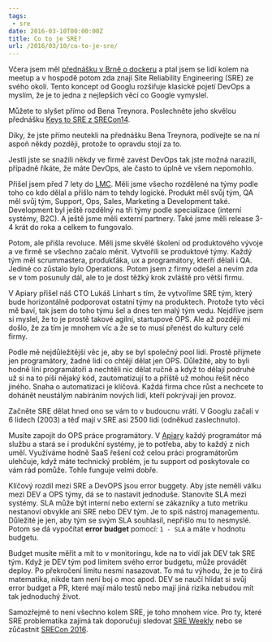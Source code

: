```yaml
---
tags:
 - sre
date: 2016-03-10T00:00:00Z
title: Co to je SRE?
url: /2016/03/10/co-to-je-sre/
---
```


Včera jsem měl [přednášku v Brně o dockeru](https://srazy.info/jak-nejlepe-nasadit-docker-kontejnery-do-cloudu/6197) a ptal jsem se lidí kolem na meetup a v hospodě potom zda znají Site Reliability Engineering (SRE) ze svého okolí. Tento koncept od Googlu rozšiřuje klasické pojetí DevOps a myslím, že je to jedna z nejlepších věcí co Google vymyslel.

Můžete to slyšet přímo od Bena Treynora. Poslechněte jeho skvělou přednášku [Keys to SRE z SRECon14](https://www.usenix.org/conference/srecon14/technical-sessions/presentation/keys-sre).

<!--more-->

Díky, že jste přímo neutekli na přednášku Bena Treynora, podívejte se na ní aspoň někdy později, protože to opravdu stojí za to.

Jestli jste se snažili někdy ve firmě zavést DevOps tak jste možná narazili, případně říkáte, že máte DevOps, ale často to úplně ve všem nepomohlo.

Přišel jsem před 7 lety do [LMC](https://www.lmc.eu). Měli jsme všecho rozdělené na týmy podle toho co kdo dělal a přišlo nám to tehdy logické. Produkt měl svůj tým, QA měl svůj tým, Support, Ops, Sales, Marketing a Development také. Development byl ještě rozdělný na tři týmy podle specializace (interní systémy, B2C). A ještě jsme měli externí partnery. Také jsme měli release 3-4 krát do roka a celkem to fungovalo.

Potom, ale přišla revoluce. Měli jsme skvělé školení od produktového vývoje a ve firmě se všechno začalo měnit. Vytvořili se produktové týmy. Každý tým měl scrummastera, produkťáka, ux a programátory, kterří dělali i QA. Jediné co zůstalo bylo Operations. Potom jsem z firmy odešel a nevím zda se v tom posunuly dál, ale to je dost těžký krok zvláště pro větší firmu.

V Apiary přišel náš CTO Lukáš Linhart s tím, že vytvoříme SRE tým, který bude horizontálně podporovat ostatní týmy na produktech. Protože tyto věci mě baví, tak jsem do toho týmu šel a dnes ten malý tým vedu. Nejdříve jsem si myslel, že to je prostě takové agilní, startupové OPS. Ale až později mi došlo, že za tím je mnohem víc a že se to musí přenést do kultury celé firmy.

Podle mě nejdůležitější věc je, aby se byl společný pool lidí. Prostě přijmete jen programátory, žadné lidi co chtějí dělat jen OPS. Důležité, aby to byli hodně líní programátoři a nechtěli nic dělat ručně a když to dělají podruhé už si na to píší nějaký kód, zautomatizují to a příště už mohou řešit něco jiného. Snaha o automatizaci je klíčová. Každá firma chce růst a nechcete to dohánět neustálým nabíráním nových lidí, kteří pokrývají jen provoz.

Začněte SRE dělat hned ono se vám to v budoucnu vrátí. V Googlu začali v 6 lidech (2003) a těď mají v SRE asi 2500 lidí (odněkud zaslechnuto).

Musíte zapojit do OPS práce programátory. V [Apiary](https://apiary.io) každý programátor má službu a stará se i produkční systémy, je to potřeba, aby to každý z nich uměl. Využíváme hodně SaaS řešení což celou práci programátorům ulehčuje, když máte technický problém, je tu support od poskytovale co vám rád pomůže. Tohle funguje velmi dobře.

Klíčový rozdíl mezi SRE a DevOPS jsou error buggety. Aby jste neměli válku mezi DEV a OPS týmy, dá se to nastavit jednoduše. Stanovíte SLA mezi systémy. SLA může být interní nebo externí se zákazníky a tuto metriku nestanoví obvykle ani SRE nebo DEV tým. Je to spíš nástroj managementu. Důležité je jen, aby tým se svým SLA souhlasil, nepřišlo mu to nesmyslé. Potom se dá vypočítat **error budget** pomocí: `1 - SLA` a máte v hodnotu budgetu.

Budget musíte měřit a mít to v monitoringu, kde na to vidí jak DEV tak SRE tým. Když je DEV tým pod limitem svého error budgetu, může provádět deploy. Po překročení limitu nesmí nasazovat. To má tu výhodu, že je to čirá matematika, nikde tam není boj o moc apod. DEV se naučí hlídat si svůj error budget a PR, které mají málo testů nebo mají jiná rizika nebudou mít tak jednoduchý život.

Samozřejmě to není všechno kolem SRE, je toho mnohem více. Pro ty, které SRE problematika zajímá tak doporučuji sledovat [SRE Weekly](https://sreweekly.com/) nebo se zůčastnit [SRECon 2016](https://www.usenix.org/conference/srecon16).
